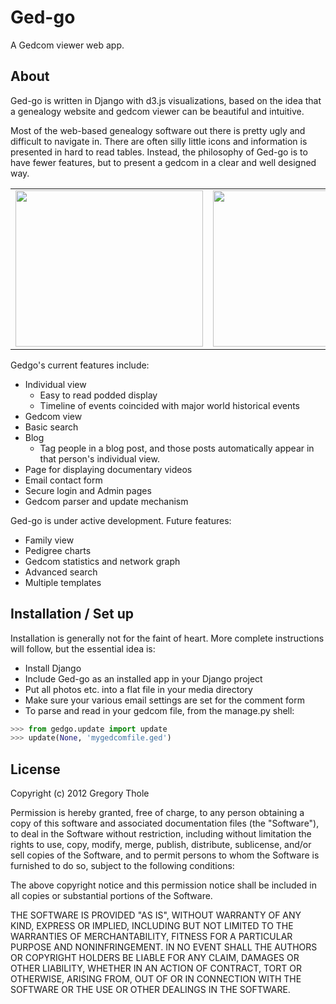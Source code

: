 Ged-go
=====

A Gedcom viewer web app.

About
---------------
Ged-go is written in Django with d3.js visualizations, based on the idea that a genealogy website and gedcom viewer can be beautiful and intuitive.

Most of the web-based genealogy software out there is pretty ugly and difficult to navigate in.  There are often silly little icons and information is presented in hard to read tables.  Instead, the philosophy of Ged-go is to have fewer features, but to present a gedcom in a clear and well designed way.

<table align=center>
  <tr><td>
    <a href="https://raw.github.com/gthole/gedgo/master/static/screenshots/individualview.png">
      <img src="https://raw.github.com/gthole/gedgo/master/static/screenshots/individualview.png" height=250 width=300>
    </a>
  </td><td>
    <a href="https://raw.github.com/gthole/gedgo/master/static/screenshots/timeline.png">
      <img src="https://raw.github.com/gthole/gedgo/master/static/screenshots/timeline.png" height=250 width=250>
    </a>
  </td></tr>
</table>


Gedgo's current features include:
* Individual view
   * Easy to read podded display
   * Timeline of events coincided with major world historical events
* Gedcom view
* Basic search
* Blog
   * Tag people in a blog post, and those posts automatically appear in that person's individual view.
* Page for displaying documentary videos
* Email contact form
* Secure login and Admin pages
* Gedcom parser and update mechanism


Ged-go is under active development.  Future features:
* Family view
* Pedigree charts
* Gedcom statistics and network graph
* Advanced search
* Multiple templates
 
 
 
Installation / Set up
-----------
Installation is generally not for the faint of heart.  More complete instructions will follow, but the essential idea is:
* Install Django
* Include Ged-go as an installed app in your Django project
* Put all photos etc. into a flat file in your media directory
* Make sure your various email settings are set for the comment form
* To parse and read in your gedcom file, from the manage.py shell:

```python
>>> from gedgo.update import update
>>> update(None, 'mygedcomfile.ged')
```

License
----------
Copyright (c) 2012 Gregory Thole

Permission is hereby granted, free of charge, to any person obtaining a copy of this software and associated documentation files (the "Software"), to deal in the Software without restriction, including without limitation the rights to use, copy, modify, merge, publish, distribute, sublicense, and/or sell copies of the Software, and to permit persons to whom the Software is furnished to do so, subject to the following conditions:

The above copyright notice and this permission notice shall be included in all copies or substantial portions of the Software.

THE SOFTWARE IS PROVIDED "AS IS", WITHOUT WARRANTY OF ANY KIND, EXPRESS OR IMPLIED, INCLUDING BUT NOT LIMITED TO THE WARRANTIES OF MERCHANTABILITY, FITNESS FOR A PARTICULAR PURPOSE AND NONINFRINGEMENT. IN NO EVENT SHALL THE AUTHORS OR COPYRIGHT HOLDERS BE LIABLE FOR ANY CLAIM, DAMAGES OR OTHER LIABILITY, WHETHER IN AN ACTION OF CONTRACT, TORT OR OTHERWISE, ARISING FROM, OUT OF OR IN CONNECTION WITH THE SOFTWARE OR THE USE OR OTHER DEALINGS IN THE SOFTWARE.